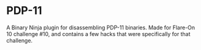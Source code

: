 # PDP-11

A Binary Ninja plugin for disassembling PDP-11 binaries. Made for Flare-On 10 challenge #10, and contains a few hacks that were specifically for that challenge.